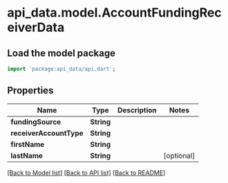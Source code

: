 # api_data.model.AccountFundingReceiverData

## Load the model package
```dart
import 'package:api_data/api.dart';
```

## Properties
Name | Type | Description | Notes
------------ | ------------- | ------------- | -------------
**fundingSource** | **String** |  | 
**receiverAccountType** | **String** |  | 
**firstName** | **String** |  | 
**lastName** | **String** |  | [optional] 

[[Back to Model list]](../README.md#documentation-for-models) [[Back to API list]](../README.md#documentation-for-api-endpoints) [[Back to README]](../README.md)



